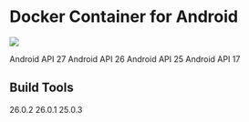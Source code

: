 # Docker Container for Android
[![](https://images.microbadger.com/badges/image/martarodriguez/docker-android-sdk.svg)](https://microbadger.com/images/martarodriguez/docker-android-sdk "Get your own image badge on microbadger.com")

Android API 27
Android API 26
Android API 25
Android API 17

## Build Tools

26.0.2
26.0.1
25.0.3